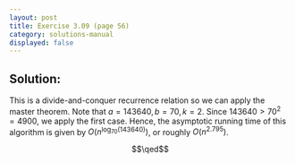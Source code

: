 ```yaml
---
layout: post
title: Exercise 3.09 (page 56)
category: solutions-manual
displayed: false
---
```


## Solution:

This is a divide-and-conquer recurrence relation so we can apply the master theorem. Note that $a = 143640, b = 70, k = 2$. Since $143640 > 70^2 = 4900$, we apply the first case. Hence, the asymptotic running time of this algorithm is given by $O(n^{\log_{70}(143640)})$, or roughly $O(n^{2.795})$.

$$\qed$$